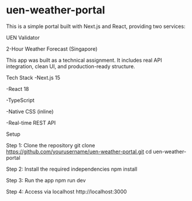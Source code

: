 # uen-weather-portal

This is a simple portal built with Next.js and React, providing two services:

UEN Validator

2-Hour Weather Forecast (Singapore)

This app was built as a technical assignment. It includes real API integration, clean UI, and production-ready structure.

Tech Stack
-Next.js 15

-React 18

-TypeScript

-Native CSS (inline)

-Real-time REST API

Setup

Step 1: Clone the repository
git clone https://github.com/yourusername/uen-weather-portal.git
cd uen-weather-portal

Step 2: Install the required independencies
npm install

Step 3: Run the app
npm run dev

Step 4: Access via localhost
http://localhost:3000
